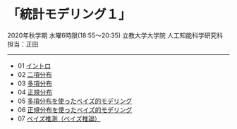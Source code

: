 # 「統計モデリング１」 
2020年秋学期 水曜6時限(18:55～20:35)
立教大学大学院 人工知能科学研究科 担当：正田

------

* 01 [イントロ](01_introduction.pdf)
* 02 [二項分布](02_binomial.pdf)
* 03 [多項分布](03_multinomial.pdf)
* 04 [正規分布](04_normal.pdf)
* 05 [多項分布を使ったベイズ的モデリング](05_dirichlet.pdf)
* 06 [正規分布を使ったベイズ的モデリング](06_normal_2.pdf)
* 07 [ベイズ推測（ベイズ推論）](07_Bayesian.pdf)
